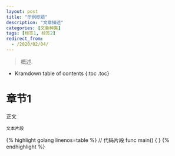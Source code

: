 ```yaml
---
layout: post
title: "示例标题"
description: "文章描述"
categories: [文章种类]
tags: [标签1, 标签2]
redirect_from:
  - /2020/02/04/
---
```


> 概述.

* Kramdown table of contents
{:toc .toc}

# 章节1

正文

~~~
文本片段
~~~

{% highlight golang linenos=table %}
// 代码片段
func main() {
}
{% endhighlight %}

[^1]: This is a footnote.

[kramdown]: https://kramdown.gettalong.org/
[Simple Texture]: https://github.com/yizeng/jekyll-theme-simple-texture
